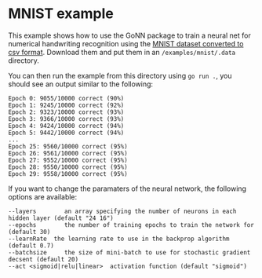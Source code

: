 # MNIST example

This example shows how to use the GoNN package to train a neural net for numerical handwriting
recognition using the [MNIST dataset converted to csv format](https://pjreddie.com/projects/mnist-in-csv/).
Download them and put them in an `/examples/mnist/.data` directory.

You can then run the example from this directory using `go run .`, you should see an output similar
to the following:

```
Epoch 0: 9055/10000 correct (90%)
Epoch 1: 9245/10000 correct (92%)
Epoch 2: 9323/10000 correct (93%)
Epoch 3: 9366/10000 correct (93%)
Epoch 4: 9424/10000 correct (94%)
Epoch 5: 9442/10000 correct (94%)
...
Epoch 25: 9560/10000 correct (95%)
Epoch 26: 9561/10000 correct (95%)
Epoch 27: 9552/10000 correct (95%)
Epoch 28: 9550/10000 correct (95%)
Epoch 29: 9558/10000 correct (95%)
```

If you want to change the paramaters of the neural network, the following options are available:

```
--layers        an array specifying the number of neurons in each hidden layer (default "24 16")
--epochs        the number of training epochs to train the network for (default 30)
--learnRate  the learning rate to use in the backprop algorithm (default 0.7)
--batchsize     the size of mini-batch to use for stochastic gradient decsent (default 20)
--act <sigmoid|relu|linear>  activation function (default "sigmoid")
```
